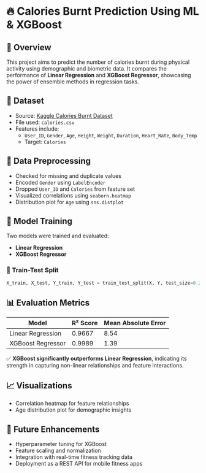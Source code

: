 # 🔥 Calories Burnt Prediction Using ML & XGBoost

## 📌 Overview
This project aims to predict the number of calories burnt during physical activity using demographic and biometric data. It compares the performance of **Linear Regression** and **XGBoost Regressor**, showcasing the power of ensemble methods in regression tasks.

## 📂 Dataset
- Source: [Kaggle Calories Burnt Dataset](https://www.kaggle.com/datasets)
- File used: `calories.csv`
- Features include:
  - `User_ID`, `Gender`, `Age`, `Height`, `Weight`, `Duration`, `Heart_Rate`, `Body_Temp`
  - Target: `Calories`

## 🧼 Data Preprocessing
- Checked for missing and duplicate values
- Encoded `Gender` using `LabelEncoder`
- Dropped `User_ID` and `Calories` from feature set
- Visualized correlations using `seaborn.heatmap`
- Distribution plot for `Age` using `sns.distplot`

## 🧪 Model Training
Two models were trained and evaluated:
- **Linear Regression**
- **XGBoost Regressor**

### 🔧 Train-Test Split
```python
X_train, X_test, Y_train, Y_test = train_test_split(X, Y, test_size=0.2, random_state=46)
```

## 📊 Evaluation Metrics
| Model              | R² Score | Mean Absolute Error |
|-------------------|----------|----------------------|
| Linear Regression | 0.9667   | 8.54                 |
| XGBoost Regressor | 0.9989   | 1.39                 |

✅ **XGBoost significantly outperforms Linear Regression**, indicating its strength in capturing non-linear relationships and feature interactions.

## 📈 Visualizations
- Correlation heatmap for feature relationships
- Age distribution plot for demographic insights

## 🧠 Future Enhancements
- Hyperparameter tuning for XGBoost
- Feature scaling and normalization
- Integration with real-time fitness tracking data
- Deployment as a REST API for mobile fitness apps

